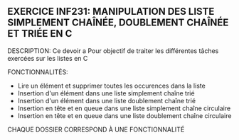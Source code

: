 ## EXERCICE INF231: MANIPULATION DES LISTE SIMPLEMENT CHAÎNÉE, DOUBLEMENT CHAÎNÉE ET TRIÉE EN C

DESCRIPTION:
Ce devoir a Pour objectif de traiter les différentes tâches exercées sur les listes en C

FONCTIONNALITÉS:
- Lire un élément et supprimer toutes les occurences dans la liste
- Insertion d'un élément dans une liste simplement chaîne trié
- Insertion d'un élément dans une liste doublement chaîne trié
- Insertion en tête et en queue dans une liste simplement chaîne circulaire
- Insertion en tête et en queue dans une liste doublement chaîne circulaire

CHAQUE DOSSIER CORRESPOND À UNE FONCTIONNALITÉ 
